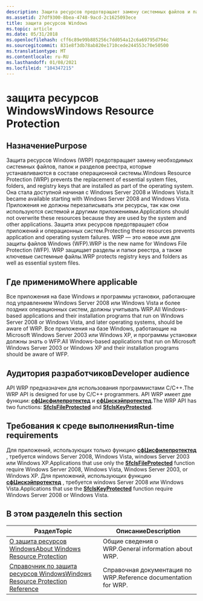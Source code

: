 ```yaml
---
description: Защита ресурсов предотвращает замену системных файлов и папок и разделов реестра, необходимых операционной системе. Изменение защищенных ресурсов может привести к сбою приложения или системы.
ms.assetid: 27df9300-8bea-4748-9acd-2c1625093ece
title: защита ресурсов Windows
ms.topic: article
ms.date: 05/31/2018
ms.openlocfilehash: cff6c89e99b885256c7dd054a12c6a69795d794c
ms.sourcegitcommit: 831e8f3db78ab820e1710cede244553c70e50500
ms.translationtype: MT
ms.contentlocale: ru-RU
ms.lasthandoff: 01/08/2021
ms.locfileid: "104347215"
---
```

# <a name="windows-resource-protection"></a><span data-ttu-id="5c19b-104">защита ресурсов Windows</span><span class="sxs-lookup"><span data-stu-id="5c19b-104">Windows Resource Protection</span></span>

## <a name="purpose"></a><span data-ttu-id="5c19b-105">Назначение</span><span class="sxs-lookup"><span data-stu-id="5c19b-105">Purpose</span></span>

<span data-ttu-id="5c19b-106">Защита ресурсов Windows (WRP) предотвращает замену необходимых системных файлов, папок и разделов реестра, которые устанавливаются в составе операционной системы.</span><span class="sxs-lookup"><span data-stu-id="5c19b-106">Windows Resource Protection (WRP) prevents the replacement of essential system files, folders, and registry keys that are installed as part of the operating system.</span></span> <span data-ttu-id="5c19b-107">Она стала доступной начиная с Windows Server 2008 и Windows Vista.</span><span class="sxs-lookup"><span data-stu-id="5c19b-107">It became available starting with Windows Server 2008 and Windows Vista.</span></span> <span data-ttu-id="5c19b-108">Приложения не должны перезаписывать эти ресурсы, так как они используются системой и другими приложениями.</span><span class="sxs-lookup"><span data-stu-id="5c19b-108">Applications should not overwrite these resources because they are used by the system and other applications.</span></span> <span data-ttu-id="5c19b-109">Защита этих ресурсов предотвращает сбои приложений и операционных систем.</span><span class="sxs-lookup"><span data-stu-id="5c19b-109">Protecting these resources prevents application and operating system failures.</span></span> <span data-ttu-id="5c19b-110">WRP — это новое имя для защиты файлов Windows (WFP).</span><span class="sxs-lookup"><span data-stu-id="5c19b-110">WRP is the new name for Windows File Protection (WFP).</span></span> <span data-ttu-id="5c19b-111">WRP защищает разделы и папки реестра, а также ключевые системные файлы.</span><span class="sxs-lookup"><span data-stu-id="5c19b-111">WRP protects registry keys and folders as well as essential system files.</span></span>

## <a name="where-applicable"></a><span data-ttu-id="5c19b-112">Где применимо</span><span class="sxs-lookup"><span data-stu-id="5c19b-112">Where applicable</span></span>

<span data-ttu-id="5c19b-113">Все приложения на базе Windows и программы установки, работающие под управлением Windows Server 2008 или Windows Vista и более поздних операционных систем, должны учитывать WRP.</span><span class="sxs-lookup"><span data-stu-id="5c19b-113">All Windows-based applications and their installation programs that run on Windows Server 2008 or Windows Vista, and later operating systems, should be aware of WRP.</span></span> <span data-ttu-id="5c19b-114">Все приложения на базе Windows, работающие на Microsoft Windows Server 2003 или Windows XP, и программы установки должны знать о WFP.</span><span class="sxs-lookup"><span data-stu-id="5c19b-114">All Windows-based applications that run on Microsoft Windows Server 2003 or Windows XP and their installation programs should be aware of WFP.</span></span>

## <a name="developer-audience"></a><span data-ttu-id="5c19b-115">Аудитория разработчиков</span><span class="sxs-lookup"><span data-stu-id="5c19b-115">Developer audience</span></span>

<span data-ttu-id="5c19b-116">API WRP предназначен для использования программистами C/C++.</span><span class="sxs-lookup"><span data-stu-id="5c19b-116">The WRP API is designed for use by C/C++ programmers.</span></span> <span data-ttu-id="5c19b-117">API WRP имеет две функции: [**сфЦисфилепротектед**](/windows/desktop/api/Sfc/nf-sfc-sfcisfileprotected) и [**сфЦискэйпротектед**](/windows/desktop/api/Sfc/nf-sfc-sfciskeyprotected).</span><span class="sxs-lookup"><span data-stu-id="5c19b-117">The WRP API has two functions: [**SfcIsFileProtected**](/windows/desktop/api/Sfc/nf-sfc-sfcisfileprotected) and [**SfcIsKeyProtected**](/windows/desktop/api/Sfc/nf-sfc-sfciskeyprotected).</span></span>

## <a name="run-time-requirements"></a><span data-ttu-id="5c19b-118">Требования к среде выполнения</span><span class="sxs-lookup"><span data-stu-id="5c19b-118">Run-time requirements</span></span>

<span data-ttu-id="5c19b-119">Для приложений, использующих только функцию [**сфЦисфилепротектед**](/windows/desktop/api/Sfc/nf-sfc-sfcisfileprotected) , требуется windows Server 2008, Windows Vista, windows Server 2003 или Windows XP.</span><span class="sxs-lookup"><span data-stu-id="5c19b-119">Applications that use only the [**SfcIsFileProtected**](/windows/desktop/api/Sfc/nf-sfc-sfcisfileprotected) function require Windows Server 2008, Windows Vista, Windows Server 2003, or Windows XP.</span></span> <span data-ttu-id="5c19b-120">Для приложений, использующих функцию [**сфЦискэйпротектед**](/windows/desktop/api/Sfc/nf-sfc-sfciskeyprotected) , требуется windows Server 2008 или Windows Vista.</span><span class="sxs-lookup"><span data-stu-id="5c19b-120">Applications that use the [**SfcIsKeyProtected**](/windows/desktop/api/Sfc/nf-sfc-sfciskeyprotected) function require Windows Server 2008 or Windows Vista.</span></span>

## <a name="in-this-section"></a><span data-ttu-id="5c19b-121">В этом разделе</span><span class="sxs-lookup"><span data-stu-id="5c19b-121">In this section</span></span>



| <span data-ttu-id="5c19b-122">Раздел</span><span class="sxs-lookup"><span data-stu-id="5c19b-122">Topic</span></span>                                                                                     | <span data-ttu-id="5c19b-123">Описание</span><span class="sxs-lookup"><span data-stu-id="5c19b-123">Description</span></span>                                 |
|-------------------------------------------------------------------------------------------|---------------------------------------------|
| [<span data-ttu-id="5c19b-124">О защита ресурсов Windows</span><span class="sxs-lookup"><span data-stu-id="5c19b-124">About Windows Resource Protection</span></span>](about-windows-file-protection.md)<br/>         | <span data-ttu-id="5c19b-125">Общие сведения о WRP.</span><span class="sxs-lookup"><span data-stu-id="5c19b-125">General information about WRP.</span></span><br/>   |
| [<span data-ttu-id="5c19b-126">Справочник по защита ресурсов Windows</span><span class="sxs-lookup"><span data-stu-id="5c19b-126">Windows Resource Protection Reference</span></span>](windows-file-protection-reference.md)<br/> | <span data-ttu-id="5c19b-127">Справочная документация по WRP.</span><span class="sxs-lookup"><span data-stu-id="5c19b-127">Reference documentation for WRP.</span></span><br/> |



 

 

 




